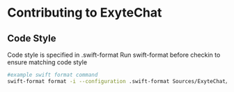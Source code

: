 # Contributing to ExyteChat

## Code Style

Code style is specified in .swift-format
Run swift-format before checkin to ensure matching code style

```bash
#example swift format command
swift-format format -i --configuration .swift-format Sources/ExyteChat/ChatView/ChatView.swift
```




